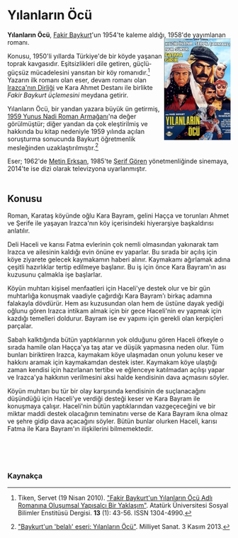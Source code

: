 # Yılanların Öcü<br/>

**Yılanların Öcü**, [Fakir Baykurt](https://tr.wikipedia.org/wiki/Fakir_Baykurt)'un 1954'te kaleme aldığı, 1958'de yayımlanan romanı. <img align="right" width="150" height="229" src="../görseller/yılanların_öcü.jpg">

Konusu, 1950'li yıllarda Türkiye'de bir köyde yaşanan toprak kavgasıdır. Eşitsizlikleri dile getiren, güçlü-güçsüz mücadelesini yansıtan bir köy romanıdır.[^1]
Yazarın ilk romanı olan eser, devam romanı olan [Irazca'nın Dirliği](https://tr.wikipedia.org/wiki/Irazca%27n%C4%B1n_Dirli%C4%9Fi) ve Kara Ahmet Destanı ile birlikte *Fakir Baykurt üçlemesini* meydana getirir.

Yılanların Öcü, bir yandan yazara büyük ün getirmiş, [1959 Yunus Nadi Roman Armağanı](https://tr.wikipedia.org/wiki/Yunus_Nadi_Arma%C4%9Fan%C4%B1)'na değer görülmüştür; diğer yandan da çok eleştirilmiş ve hakkında bu kitap nedeniyle 1959 yılında açılan soruşturma sonucunda Baykurt öğretmenlik mesleğinden uzaklaştırılmıştır.[^2]

Eser; 1962'de [Metin Erksan](https://tr.wikipedia.org/wiki/Metin_Erksan), 1985'te [Şerif Gören](https://tr.wikipedia.org/wiki/%C5%9Eerif_G%C3%B6ren) yönetmenliğinde sinemaya, 2014'te ise dizi olarak televizyona uyarlanmıştır.
<br/><br/>

## Konusu

Roman, Karataş köyünde oğlu Kara Bayram, gelini Haçça ve torunları Ahmet ve Şerife ile yaşayan Irazca'nın köy içerisindeki hiyerarşiye başkaldırısı anlatılır.

Deli Haceli ve karısı Fatma evlerinin çok nemli olmasından yakınarak tam Irazca ve ailesinin kaldığı evin önüne ev yaparlar. Bu sırada bir açılış için köye ziyarete gelecek kaymakamın haberi alınır. Kaymakamı ağırlamak adına çeşitli hazırlıklar tertip edilmeye başlanır. Bu iş için önce Kara Bayram'ın ası kuzusunu çalmakla işe başlarlar.

Köyün muhtarı kişisel menfaatleri için Haceli'ye destek olur ve bir gün muhtarlığa konuşmak vaadiyle çağırdığı Kara Bayram'ı birkaç adamına falakayla dövdürür. Hem ası kuzusundan olan hem de üstüne dayak yediği oğlunu gören Irazca intikam almak için bir gece Haceli'nin ev yapmak için kazdığı temelleri doldurur. Bayram ise ev yapımı için gerekli olan kerpiçleri parçalar.

Sabah kalktığında bütün yaptıklarının yok olduğunu gören Haceli öfkeyle o sırada hamile olan Haçça'ya taş atar ve düşük yapmasına neden olur. Tüm bunları biriktiren Irazca, kaymakam köye ulaşmadan onun yolunu keser ve hakkını aramak için kaymakamdan destek ister. Kaymakam köye ulaştığı zaman kendisi için hazırlanan tertibe ve eğlenceye katılmadan açılışı yapar ve Irazca'ya hakkının verilmesini aksi halde kendisinin dava açmasını söyler.

Köyün muhtarı bu tür bir olay karşısında kendisinin de suçlanacağını düşündüğü için Haceli'ye verdiği desteği keser ve Kara Bayram ile konuşmaya çalışır. Haceli'nin bütün yaptıklarından vazgeçeceğini ve bir miktar maddi destek olacağının teminatını verse de Kara Bayram ikna olmaz ve şehre gidip dava açacağını söyler. Bütün bunlar olurken Haceli, karısı Fatma ile Kara Bayram'ın ilişkilerini bilmemektedir.

<br/><br/><br/>
### Kaynakça
[^1]: Tiken, Servet (19 Nisan 2010). ["Fakir Baykurt'un Yılanların Öcü Adlı Romanına Oluşumsal Yapısalcı Bir Yaklaşım"](https://dergipark.org.tr/tr/pub/ataunisosbil/issue/2823/38098). Atatürk Üniversitesi Sosyal Bilimler Enstitüsü Dergisi. **13** (1): 43-56. ISSN 1304-4990.
[^2]: ["Baykurt'un 'belalı' eseri: Yılanların Öcü"](http://www.milliyetsanat.com/haberler/edebiyat/baykurt-un--belali--eseri---yilanlarin-ocu-/540). Milliyet Sanat. 3 Kasım 2013.
